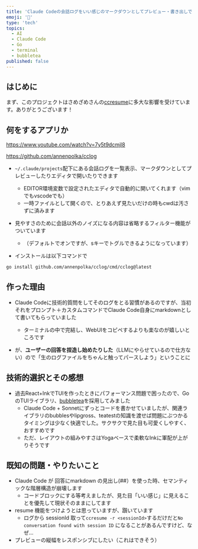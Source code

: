 ```yaml
---
title: 'Claude Codeの会話ログをいい感じのマークダウンとしてプレビュー・書き出しできるTUIをGoで書いた'
emoji: '📝'
type: 'tech'
topics:
  - AI
  - Claude Code
  - Go
  - terminal
  - bubbletea
published: false
---
```


## はじめに

まず、このプロジェクトはさめざめさんの[ccresume](https://github.com/sasazame/ccresume)に多大な影響を受けています。ありがとうございます！

## 何をするアプリか

https://www.youtube.com/watch?v=7y5t9dcmjl8

https://github.com/annenpolka/cclog

- `~/.claude/projects`配下にある会話ログを一覧表示、マークダウンとしてプレビューしたりエディタで開いたりできます
  - EDITOR環境変数で設定されたエディタで自動的に開いてくれます（vimでもvscodeでも）
  - 一時ファイルとして開くので、とりあえず見たいだけの時もcwdは汚さずに済みます
- 見やすさのために会話以外のノイズになる内容は省略するフィルター機能がついています
  - （デフォルトでオンですが、sキーでトグルできるようになっています）


- インストールは以下コマンドで

```bash
go install github.com/annenpolka/cclog/cmd/cclog@latest
```

## 作った理由

- Claude Codeに技術的質問をしてそのログをとる習慣があるのですが、当初それをプロンプト＋カスタムコマンドでClaude Code自身にmarkdownとして書いてもらっていました
  - ターミナルの中で完結し、WebUIをコピペするよりも楽なのが嬉しいところです

- が、**ユーザーの回答を捏造し始めたりした**（LLMにやらせているので仕方ない）ので「生のログファイルをちゃんと触ってパースしよう」ということに

## 技術的選択とその感想

- 過去React+InkでTUIを作ったときにパフォーマンス問題で困ったので、GoのTUIライブラリ、[bubbletea](https://github.com/charmbracelet/bubbletea)を採用してみました
  - Claude Code + Sonnetにずっとコードを書かせていましたが、関連ライブラリのbubblesやlipgross、teatestの知識を渡せば問題にぶつかるタイミングは少なく快適でした。サクサクで見た目も可愛くしやすく、おすすめです
  - ただ、レイアウトの組みやすさはYogaベースで柔軟なInkに軍配が上がりそうです



## 既知の問題・やりたいこと

- Claude Code が 回答にmarkdown の見出し(##）を使った時、セマンティックな階層構造が崩壊します
  - コードブロックにする等考えましたが、見た目「いい感じ」に見えることを優先して現状そのままにしてます
- resume 機能をつけようとは思っていますが、躓いています
  - ログから sessionId 取って`ccresume -r <sessionId>`するだけだと`No conversation found with session ID` になることがあるんですけど、なぜ…
- プレビューの縦幅をレスポンシブにしたい（これはできそう）
